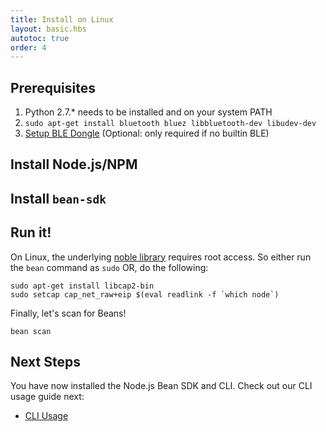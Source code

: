 ```yaml
---
title: Install on Linux
layout: basic.hbs
autotoc: true
order: 4
---
```


## Prerequisites

1. Python 2.7.* needs to be installed and on your system PATH
2. `sudo apt-get install bluetooth bluez libbluetooth-dev libudev-dev`
3. [Setup BLE Dongle](/node-sdk/ble-dongle-setup/) (Optional: only required if no builtin BLE)

## Install Node.js/NPM

## Install `bean-sdk`

## Run it!

On Linux, the underlying [noble library](https://github.com/sandeepmistry/noble) requires root access. So either run the `bean` command as `sudo` OR, do the following:

```
sudo apt-get install libcap2-bin
sudo setcap cap_net_raw+eip $(eval readlink -f `which node`)
```

Finally, let's scan for Beans!

```
bean scan
```

## Next Steps

You have now installed the Node.js Bean SDK and CLI. Check out our CLI usage guide next:

* [CLI Usage](/node-sdk/cli-usage/)
